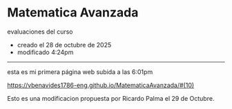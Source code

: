 # Matematica Avanzada
evaluaciones del curso

* creado el 28 de octubre de 2025
* modificado 4:24pm

<hr>
esta es mi primera página web subida  a las 6:01pm

<https://vbenavides1786-eng.github.io/MatematicaAvanzada/#(10)>

Esto es una modificacion propuesta por Ricardo Palma el 29 de Octubre.
